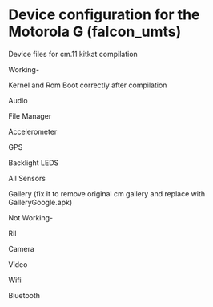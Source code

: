 Device configuration for the Motorola G (falcon_umts)
===============================
Device files for cm.11 kitkat compilation 

Working-

Kernel and Rom Boot correctly after compilation

Audio

File Manager

Accelerometer

GPS

Backlight LEDS

All Sensors

Gallery (fix it to remove original cm gallery and replace with GalleryGoogle.apk)


Not Working-

Ril

Camera

Video

Wifi

Bluetooth
